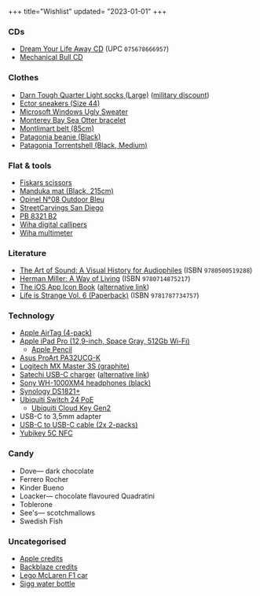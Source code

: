 +++
title="Wishlist"
updated= "2023-01-01"
+++

### CDs
- [Dream Your Life Away CD](https://www.discogs.com/release/7992930) (UPC `075678666957`)
- [Mechanical Bull CD](https://www.discogs.com/master/599554?format=CD)

### Clothes
- [Darn Tough Quarter Light socks (Large)](https://darntough.com/collections/mens-1-4-socks/products/mens-light-hiker-quarter-lightweight-hiking-sock-last-chance) ([military discount](https://darntough.com/pages/exclusive-discounts))
- [Ector sneakers (Size 44)](https://www.ector-sneakers.com/chaussure/sneaker-ector-3w-tricolore/?attribute_pa_coloris=tri-bleu-blanc-rouge&attribute_pa_pointure=44)
- [Microsoft Windows Ugly Sweater](https://gear.xbox.com/products/clippy-holiday-sweater)
- [Monterey Bay Sea Otter bracelet](https://shop.montereybayaquarium.org/collections/bracelets/products/4ocean-sea-otter-bracelet)
- [Montlimart belt (85cm)](https://www.montlimart.com/ceintures-chaussettes/693-ceinture-kilometre-noir.html)
- [Patagonia beanie (Black)](https://www.patagonia.com/product/everyday-beanie/194187036997.html)
- [Patagonia Torrentshell (Black, Medium)](https://www.patagonia.com/product/mens-torrentshell-3l-rain-jacket/85241.html)
<!--
- [Miret sneakers (Blackberry, EU 35)](https://www.miret.co/products/blackberry-wool-sneakers)
<!---->

### Flat & tools
- [Fiskars scissors](https://www.fiskars.com/en-us/crafting-and-sewing/products/scissors-and-shears/seamstress-scissors-8-01-005437)
- [Manduka mat (Black, 215cm)](https://www.manduka.com/products/manduka-pro-yoga-mat?variant=31221554151482)
- [Opinel N°08 Outdoor Bleu](https://www.opinel.com/tradition/voile/n8-outdoor-bleu)
- [StreetCarvings San Diego](https://streetcarvings.com/products/san-diego-carving-map-coming-soon)
- [PB 8321 B2](https://www.pbswisstools.com/en/tools/quality-hand-tools/torque-tools/product/pb-8321set-b2)
- [Wiha digital callipers](https://www.wiha.com/int/en/tools/measurement-tools/wiha-fibre-glass-reinforced-measuring-callipers/1120/callipers-digimax-digital?c=28)
- [Wiha multimeter](https://www.wiha.com/int/en/tools/electro/measuring-equipment/1801/digital-multimeter-up-to-1-000-v-ac-cat-iv?c=28)
<!--
- [Dyson v8](https://www.dyson.com/vacuum-cleaners/cordless/v8/absolute/silver-nickel)
- [Frog mug](https://smile.amazon.com/dp/B08QGYRH4V)
- [IKEA glass container (14oz)](https://www.ikea.com/us/en/p/ikea-365-food-container-with-lid-round-glass-plastic-s09269094)
- [IKEA glass container (34oz)](https://www.ikea.com/us/en/p/ikea-365-food-container-with-lid-rectangular-glass-plastic-s89269071)
- [Lee Valley measuring spoons](https://www.leevalley.com/en-us/shop/kitchen/measurement/measuring-spoons/45139-spice-jar-measuring-spoons)
- [Lee Valley spatula](https://www.leevalley.com/en-us/shop/kitchen/cooking-utensils/spatulas/62804-stainless-steel-spatula)
- [Monoprice height-adjustable desk frame](https://www.monoprice.com/product?p_id=36078)
- [Opinel chef's knife](https://www.opinel.com/couteaux-de-cuisine/collection-parallele-manche-bois/n118-chef-multi-usages-parallele)
- [Opinel filet knife](https://www.opinel.com/couteaux-cuisine/collection-parallele-manche-bois/n121-effile-parallele)
- [Opinel bread knife](https://www.opinel.com/couteaux-cuisine/collection-parallele-manche-bois/n116-couteau-pain-parallele)
- [Ove Glove](https://smile.amazon.com/dp/B0797DTFLM)
- [OXO wooden spoon](https://www.oxo.com/categories/cooking-and-baking/utensils/spoons-spatulas-turners/wooden-large-spoon.html)
- [Pyrex cups](https://www.pyrex.fr/collections/verres-mesureurs/products/set-de-3-brocs-mesureur-en-verre-pyrex%C2%AE)
- [Soehnle 915x (9150.03.040)](https://www.soehnle-professional.com/en/productgroup/details/589/)
- [Soehnle scale](https://www.leifheit.com/en-en/soehnle/analogue-personal-scales/17064/analogue-personal-scale-tempo-white/61098)
- [Silpat sheet](https://fr.silpat.com/products/la-toile-originale)
- [Vollrath cooking tongs](https://www.webstaurantstore.com/vollrath-4781622-jacobs-pride-16-hi-temp-stainless-steel-scalloped-tong-with-nylon-end-and-coated-handle/9224781622.html)
<!---->

### Literature
- [The Art of Sound: A Visual History for Audiophiles](https://bookshop.org/books/the-art-of-sound-a-visual-history-for-audiophiles/9780500519288) (ISBN `9780500519288`)
- [Herman Miller: A Way of Living](https://bookshop.org/books/herman-miller-a-way-of-living/9780714875217) (ISBN `9780714875217`)
- [The iOS App Icon Book](https://flarup.shop/products/the-ios-app-icon-book) ([alternative link](https://www.kickstarter.com/projects/flarup/the-ios-app-icon-book))
- [Life is Strange Vol. 6 (Paperback)](https://smile.amazon.com/gp/product/1787734757) (ISBN `9781787734757`)

### Technology
- [Apple AirTag (4-pack)](https://www.apple.com/shop/buy-airtag/airtag)
- [Apple iPad Pro (12,9-inch, Space Gray, 512Gb Wi-Fi)](https://www.apple.com/shop/buy-ipad/ipad-pro/12.9-inch-display-512gb-space-gray-wifi)
  - [Apple Pencil](https://www.apple.com/shop/product/MU8F2AM/A)
- [Asus ProArt PA32UCG-K](https://shop.asus.com/us/90lm03h0-b083b0-proart-display-pa32ucg-k.html)
- [Logitech MX Master 3S (graphite)](https://www.logitech.com/products/mice/mx-master-3s.910-006556.html) 
- [Satechi USB-C charger](https://satechi.net/products/165w-usb-c-4-port-pd-gan-charger?variant=39787940937816) ([alternative link](https://smile.amazon.com/gp/product/B09PMDZWZ6))
- [Sony WH-1000XM4 headphones (black)](https://electronics.sony.com/audio/headphones/headband/p/wh1000xm4-b)
- [Synology DS1821+](https://bhpho.to/3tL3yus)
- [Ubiquiti Switch 24 PoE](https://store.ui.com/collections/unifi-network-switching/products/usw-enterprise-24-poe)
  - [Ubiquiti Cloud Key Gen2](https://store.ui.com/collections/unifi-network-unifi-os-consoles/products/unifi-cloudkey-plus)
- USB-C to 3,5mm adapter
- [USB-C to USB-C cable (2x 2-packs)](https://smile.amazon.com/gp/product/B09LCJPZ1P)
- [Yubikey 5C NFC](https://www.yubico.com/product/yubikey-5c-nfc/)
<!--
- [Wacom Cintiq Pro 24](https://www.wacom.com/products/pen-displays/wacom-cintiq-pro-24)
  - [Wacom Flex Arm](https://estore.wacom.com/catalog/product/view/id/2677/s/wacom-flex-arm-for-cintiq-pro-24-32-ack62803k/)
<!---->

### Candy
- Dove— dark chocolate
- Ferrero Rocher
- Kinder Bueno
- Loacker— chocolate flavoured Quadratini
- Toblerone
- See's— scotchmallows
- Swedish Fish

### Uncategorised
- [Apple credits](https://www.apple.com/fr/shop/buy-giftcard/giftcard)
- [Backblaze credits](https://secure.backblaze.com/gift.htm)
- [Lego McLaren F1 car](https://www.lego.com/en-us/product/mclaren-formula-1-race-car-42141)
- [Sigg water bottle](https://sigg.com/en/water-bottle-traveller-alu/)
<!--
- [CERN "Hydrogen" bottle](https://visit.cern/content/hydrogen) 
- [Lego BMW M 1000 RR](https://www.lego.com/en-us/product/bmw-m-1000-rr-42130)
- [Lego Lamborghini Sián](https://www.lego.com/en-gb/product/lamborghini-sian-fkp-37-42115)
- [Husky dog blade covers](https://smile.amazon.com/dp/B07JGDW3LP)
- [Secrid Slimwallet](https://secrid.com/en-us/slimwallet-original-black/)
<!---->
